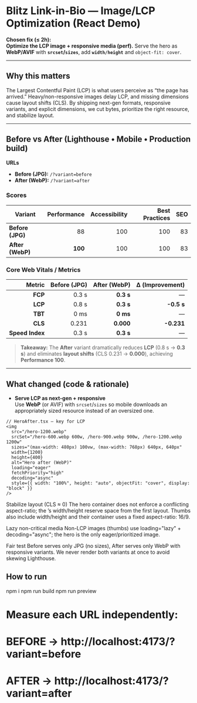 # Blitz Link-in-Bio — Image/LCP Optimization (React Demo)

**Chosen fix (≤ 2h):**  
**Optimize the LCP image + responsive media (perf).** Serve the hero as **WebP/AVIF** with **`srcset`/`sizes`**, add **`width/height`** and `object-fit: cover`.

---

## Why this matters

The Largest Contentful Paint (LCP) is what users perceive as “the page has arrived.” Heavy/non-responsive images delay LCP, and missing dimensions cause layout shifts (CLS). By shipping next-gen formats, responsive variants, and explicit dimensions, we cut bytes, prioritize the right resource, and stabilize layout.

---

## Before vs After (Lighthouse • Mobile • Production build)

**URLs**
- **Before (JPG):** `/?variant=before`  
- **After (WebP):** `/?variant=after`

### Scores
| Variant         | Performance | Accessibility | Best Practices | SEO |
|-----------------|------------:|--------------:|---------------:|----:|
| **Before (JPG)**|          88 |           100 |            100 |  83 |
| **After (WebP)**|       **100** |           100 |            100 |  83 |

### Core Web Vitals / Metrics
| Metric | Before (JPG) | After (WebP) | Δ (Improvement) |
|-------:|--------------:|-------------:|----------------:|
| **FCP** | 0.3 s | **0.3 s** | — |
| **LCP** | 0.8 s | **0.3 s** | **-0.5 s** |
| **TBT** | 0 ms | **0 ms** | — |
| **CLS** | 0.231 | **0.000** | **-0.231** |
| **Speed Index** | 0.3 s | **0.3 s** | — |

> **Takeaway:** The **After** variant dramatically reduces **LCP** (0.8 s → **0.3 s**) and eliminates **layout shifts** (CLS 0.231 → **0.000**), achieving **Performance 100**.

---

## What changed (code & rationale)

- **Serve LCP as next-gen + responsive**  
  Use **WebP** (or AVIF) with `srcset`/`sizes` so mobile downloads an appropriately sized resource instead of an oversized one.

```tsx
// HeroAfter.tsx — key for LCP
<img
  src="/hero-1200.webp"
  srcSet="/hero-600.webp 600w, /hero-900.webp 900w, /hero-1200.webp 1200w"
  sizes="(max-width: 480px) 100vw, (max-width: 768px) 640px, 640px"
  width={1200}
  height={400}
  alt="Hero after (WebP)"
  loading="eager"
  fetchPriority="high"
  decoding="async"
  style={{ width: "100%", height: "auto", objectFit: "cover", display: "block" }}
/>
```
Stabilize layout (CLS ≈ 0)
The hero container does not enforce a conflicting aspect-ratio; the <img>’s width/height reserve space from the first layout. Thumbs also include width/height and their container uses a fixed aspect-ratio: 16/9.

Lazy non-critical media
Non-LCP images (thumbs) use loading="lazy" + decoding="async"; the hero is the only eager/prioritized image.

Fair test
Before serves only JPG (no sizes), After serves only WebP with responsive variants. We never render both variants at once to avoid skewing Lighthouse.

## How to run
npm i
npm run build
npm run preview

# Measure each URL independently:
# BEFORE → http://localhost:4173/?variant=before
# AFTER  → http://localhost:4173/?variant=after
